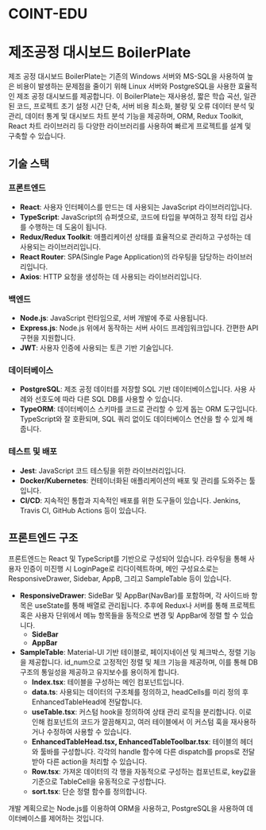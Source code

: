 # COINT-EDU
# 제조공정 대시보드 BoilerPlate

제조 공정 대시보드 BoilerPlate는 기존의 Windows 서버와 MS-SQL을 사용하여 높은 비용이 발생하는 문제점을 줄이기 위해 Linux 서버와 PostgreSQL을 사용한 효율적인 제조 공정 대시보드를 제공합니다. 이 BoilerPlate는 재사용성, 짧은 학습 곡선, 일관된 코드, 프로젝트 초기 설정 시간 단축, 서버 비용 최소화, 불량 및 오류 데이터 분석 및 관리, 데이터 통계 및 대시보드 차트 분석 기능을 제공하며, ORM, Redux Toolkit, React 차트 라이브러리 등 다양한 라이브러리를 사용하여 빠르게 프로젝트를 설계 및 구축할 수 있습니다.

## 기술 스택

### 프론트엔드

- **React**: 사용자 인터페이스를 만드는 데 사용되는 JavaScript 라이브러리입니다.
- **TypeScript**: JavaScript의 슈퍼셋으로, 코드에 타입을 부여하고 정적 타입 검사를 수행하는 데 도움이 됩니다.
- **Redux/Redux Toolkit**: 애플리케이션 상태를 효율적으로 관리하고 구성하는 데 사용되는 라이브러리입니다.
- **React Router**: SPA(Single Page Application)의 라우팅을 담당하는 라이브러리입니다.
- **Axios**: HTTP 요청을 생성하는 데 사용되는 라이브러리입니다.

### 백엔드

- **Node.js**: JavaScript 런타임으로, 서버 개발에 주로 사용됩니다.
- **Express.js**: Node.js 위에서 동작하는 서버 사이드 프레임워크입니다. 간편한 API 구현을 지원합니다.
- **JWT**: 사용자 인증에 사용되는 토큰 기반 기술입니다.

### 데이터베이스

- **PostgreSQL**: 제조 공정 데이터를 저장할 SQL 기반 데이터베이스입니다. 사용 사례와 선호도에 따라 다른 SQL DB를 사용할 수 있습니다.
- **TypeORM**: 데이터베이스 스키마를 코드로 관리할 수 있게 돕는 ORM 도구입니다. TypeScript와 잘 호환되며, SQL 쿼리 없이도 데이터베이스 연산을 할 수 있게 해줍니다.

### 테스트 및 배포

- **Jest**: JavaScript 코드 테스팅을 위한 라이브러리입니다.
- **Docker/Kubernetes**: 컨테이너화된 애플리케이션의 배포 및 관리를 도와주는 툴입니다.
- **CI/CD**: 지속적인 통합과 지속적인 배포를 위한 도구들이 있습니다. Jenkins, Travis CI, GitHub Actions 등이 있습니다.

## 프론트엔드 구조

프론트엔드는 React 및 TypeScript를 기반으로 구성되어 있습니다. 라우팅을 통해 사용자 인증이 미진행 시 LoginPage로 리다이렉트하며, 메인 구성요소로는 ResponsiveDrawer, Sidebar, AppB, 그리고 SampleTable 등이 있습니다.

- **ResponsiveDrawer**: SideBar 및 AppBar(NavBar)를 포함하며, 각 사이드바 항목은 useState를 통해 배열로 관리됩니다. 추후에 Redux나 서버를 통해 프로젝트 혹은 사용자 단위에서 메뉴 항목들을 동적으로 변경 및 AppBar에 정렬 할 수 있습니다.
  - **SideBar**
  - **AppBar**
- **SampleTable**: Material-UI 기반 테이블로, 페이지네이션 및 체크박스, 정렬 기능을 제공합니다. id_num으로 고정적인 정렬 및 체크 기능을 제공하며, 이를 통해 DB 구조의 통일성을 제공하고 유지보수를 용이하게 합니다. 
  - **Index.tsx**: 테이블을 구성하는 메인 컴포넌트입니다.
  - **data.ts**: 사용되는 데이터의 구조체를 정의하고, headCells를 미리 정의 후 EnhancedTableHead에 전달합니다.
  - **useTable.tsx**: 커스텀 hook을 정의하여 상태 관리 로직을 분리합니다. 이로 인해 컴포넌트의 코드가 깔끔해지고, 여러 테이블에서 이 커스텀 훅을 재사용하거나 수정하여 사용할 수 있습니다.
  - **EnhancedTableHead.tsx, EnhancedTableToolbar.tsx**: 테이블의 헤더와 툴바를 구성합니다. 각각의 handle 함수에 다른 dispatch를 props로 전달받아 다른 action을 처리할 수 있습니다.
  - **Row.tsx**: 가져온 데이터의 각 행을 자동적으로 구성하는 컴포넌트로, key값을 기준으로 TableCell을 유동적으로 구성합니다.
  - **sort.tsx**: 단순 정렬 함수를 정의합니다.

개발 계획으로는 Node.js를 이용하여 ORM을 사용하고, PostgreSQL을 사용하여 데이터베이스를 제어하는 것입니다.
